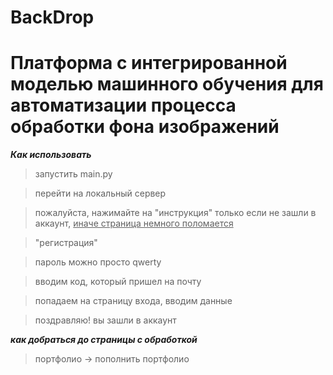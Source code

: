 # BackDrop

# Платформа с интегрированной моделью машинного обучения для автоматизации процесса обработки фона изображений

___Как использовать___

> запустить main.py

> перейти на локальный сервер

> пожалуйста, нажимайте на "инструкция" только если не зашли в аккаунт, <u>иначе страница немного поломается</u>

> "регистрация"

> пароль можно просто qwerty

> вводим код, который пришел на почту

> попадаем на страницу входа, вводим данные

> поздравляю! вы зашли в аккаунт

___как добраться до страницы с обработкой___

> портфолио -> пополнить портфолио